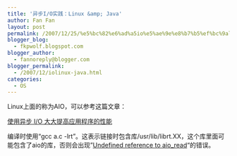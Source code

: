 ```yaml
---
title: '异步I/O实践：Linux &amp; Java'
author: Fan Fan
layout: post
permalink: /2007/12/25/%e5%bc%82%e6%ad%a5io%e5%ae%9e%e8%b7%b5%ef%bc%9alinux-java/
blogger_blog:
  - fkpwolf.blogspot.com
blogger_author:
  - fannoreply@blogger.com
blogger_permalink:
  - /2007/12/iolinux-java.html
categories:
  - OS
---
```

Linux上面的称为AIO，可以参考这篇文章：

[使用异步 I/O 大大提高应用程序的性能][1]

编译时使用“gcc a.c -lrt&#8221;。这表示链接时包含库/usr/lib/librt.XX，这个库里面可能包含了aio的库，否则会出现&#8221;[Undefined reference to aio_read][2]&#8220;的错误。

 [1]: http://www.ibm.com/developerworks/cn/linux/l-async/
 [2]: http://www.linuxquestions.org/questions/programming-9/asyncronous-io-problem-386914/